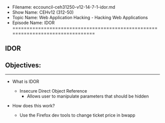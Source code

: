 - Filename: eccouncil-ceh31250-v12-14-7-1-idor.md
- Show Name: CEHv12 (312-50)
- Topic Name: Web Application Hacking - Hacking Web Applications
- Episode Name: IDOR
================================================================================


IDOR
--------------------------------------------------------------------------------

Objectives:
--------------------------------------------------------------------------------

--------------------------------------------------------------------------------


+ What is IDOR
  - Insecure Direct Object Reference
    + Allows user to manipulate parameters that should be hidden

+ How does this work?
  - Use the Firefox dev tools to change ticket price in bwapp
